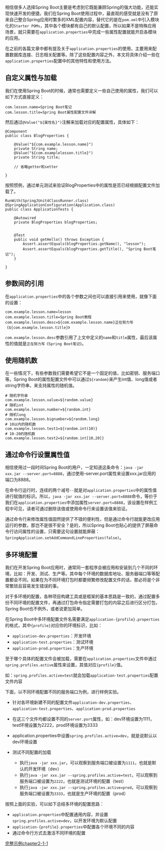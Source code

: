 相信很多人选择Spring Boot主要是考虑到它既能兼顾Spring的强大功能，还能实现快速开发的便捷。我们在Spring Boot使用过程中，最直观的感受就是没有了原来自己整合Spring应用时繁多的XML配置内容，替代它的是在``pom.xml``中引入模块化的``Starter POMs``，其中各个模块都有自己的默认配置，所以如果不是特殊应用场景，就只需要在``application.properties``中完成一些属性配置就能开启各模块的应用。  

在之前的各篇文章中都有提及关于``application.properties``的使用，主要用来配置数据库连接、日志相关配置等。除了这些配置内容之外，本文将具体介绍一些在``application.properties``配置中的其他特性和使用方法。

## 自定义属性与加载
我们在使用Spring Boot的时候，通常也需要定义一些自己使用的属性，我们可以如下方式直接定义：
```
com.lesson.name=Spring Boot笔记
com.lesson.title=Spring Boot属性配置文件详解
```
然后通过``@Value("${属性名}")``注解来加载对应的配置属性，具体如下：
```
@Component
public class BlogProperties {

    @Value("${com.example.lesson.name}")
    private String name;
    @Value("${com.examplelesson.title}")
    private String title;

    // 省略getter和setter

}
```
按照惯例，通过单元测试来验证BlogProperties中的属性是否已经根据配置文件加载了。
```
RunWith(SpringJUnit4ClassRunner.class)
@SpringApplicationConfiguration(Application.class)
public class ApplicationTests {

	@Autowired
	private BlogProperties blogProperties;


	@Test
	public void getHello() throws Exception {
		Assert.assertEquals(blogProperties.getName(), "lesson");
		Assert.assertEquals(blogProperties.getTitle(), "Spring Boot笔记");
	}

}
```
## 参数间的引用
在``application.properties``中的各个参数之间也可以直接引用来使用，就像下面的设置：
```
com.example.lesson.name=lesson
com.example.lesson.title=Spring Boot教程
com.example.lesson.desc=${com.example.lesson.name}正在努力写《${com.example.lesson.title}》
```
``com.example.lesson.desc``参数引用了上文中定义的``name``和``title``属性，最后该属性的值就是``正在努力写《Spring Boot笔记》``。
## 使用随机数
在一些情况下，有些参数我们需要希望它不是一个固定的值，比如密钥、服务端口等。Spring Boot的属性配置文件中可以通过``${random}``来产生int值、long值或者string字符串，来支持属性的随机值。
```
# 随机字符串
com.example.lesson.value=${random.value}
# 随机int
com.example.lesson.number=${random.int}
# 随机long
com.example.lesson.bignumber=${random.long}
# 10以内的随机数
com.example.lesson.test1=${random.int(10)}
# 10-20的随机数
com.example.lesson.test2=${random.int[10,20]}
```
## 通过命令行设置属性值
相信使用过一段时间Spring Boot的用户，一定知道这条命令：``java -jar xxx.jar --server.port=8888``，通过使用–server.port属性来设置xxx.jar应用的端口为8888。

在命令行运行时，连续的两个减号``--``就是对``application.properties``中的属性值进行赋值的标识。所以，``java -jar xxx.jar --server.port=8888``命令，等价于我们在``application.properties``中添加属性``server.port=8888``，该设置在样例工程中可见，读者可通过删除该值或使用命令行来设置该值来验证。

通过命令行来修改属性值固然提供了不错的便利性，但是通过命令行就能更改应用运行的参数，那岂不是很不安全？是的，所以Spring Boot也贴心的提供了屏蔽命令行访问属性的设置，只需要这句设置就能屏蔽：``SpringApplication.setAddCommandLineProperties(false)``。
## 多环境配置
我们在开发Spring Boot应用时，通常同一套程序会被应用和安装到几个不同的环境，比如：开发、测试、生产等。其中每个环境的数据库地址、服务器端口等等配置都会不同，如果在为不同环境打包时都要频繁修改配置文件的话，那必将是个非常繁琐且容易发生错误的事。

对于多环境的配置，各种项目构建工具或是框架的基本思路是一致的，通过配置多份不同环境的配置文件，再通过打包命令指定需要打包的内容之后进行区分打包，Spring Boot也不例外，或者说更加简单。

在Spring Boot中多环境配置文件名需要满足``application-{profile}.properties``的格式，其中``{profile}``对应你的环境标识，比如：

* ``application-dev.properties``：开发环境
* ``application-test.properties``：测试环境
* ``application-prod.properties``：生产环境

至于哪个具体的配置文件会被加载，需要在``application.properties``文件中通过``spring.profiles.active``属性来设置，其值对应``{profile}``值。

如：``spring.profiles.active=test``就会加载``application-test.properties``配置文件内容

下面，以不同环境配置不同的服务端口为例，进行样例实验。

* 针对各环境新建不同的配置文件``application-dev.properties``、``application-test.properties``、``application-prod.properties``

* 在这三个文件均都设置不同的``server.port``属性，如：dev环境设置为1111，test环境设置为2222，prod环境设置为3333

* application.properties中设置``spring.profiles.active=dev``，就是说默认以dev环境设置

* 测试不同配置的加载
  
  * 执行``java -jar xxx.jar``，可以观察到服务端口被设置为``1111``，也就是默认的开发环境（dev）
  * 执行``java -jar xxx.jar --spring.profiles.active=test``，可以观察到服务端口被设置为``2222``，也就是测试环境的配置（test）
  * 执行``java -jar xxx.jar --spring.profiles.active=prod``，可以观察到服务端口被设置为``3333``，也就是生产环境的配置（prod）

按照上面的实验，可以如下总结多环境的配置思路：

* ``application.properties``中配置通用内容，并设置``spring.profiles.active=dev``，以开发环境为默认配置
* ``application-{profile}.properties``中配置各个环境不同的内容
* 通过命令行方式去激活不同环境的配置

[完整示例chapter2-1-1](http://git.oschina.net/didispace/SpringBoot-Learning)